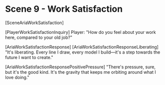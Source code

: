 # Scene 9 - Work Satisfaction

[SceneAriaWorkSatisfaction]

[PlayerWorkSatisfactionInquiry]
Player: "How do you feel about your work here, compared to your old job?"

[AriaWorkSatisfactionResponse]
[AriaWorkSatisfactionResponseLiberating]
"It's liberating. Every line I draw, every model I build—it's a step towards the future I want to create."

[AriaWorkSatisfactionResponsePositivePressure]
"There's pressure, sure, but it's the good kind. It's the gravity that keeps me orbiting around what I love doing."
